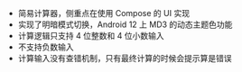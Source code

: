 - 简易计算器，侧重点在使用 Compose 的 UI 实现
- 实现了明暗模式切换，Android 12 上 MD3 的动态主题色功能
- 计算逻辑只支持 4 位整数和 4 位小数输入
- 不支持负数输入
- 计算输入没有查错机制，只有最终计算的时候会提示算是错误